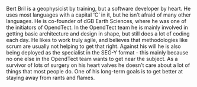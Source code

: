 Bert Bril is a geophysicist by training, but a software developer by heart. He uses most languages with a capital ‘C’ in it, but he isn’t afraid of many other languages. He is co-founder of dGB Earth Sciences, where he was one of the initiators of OpendTect. In the OpendTect team he is mainly involved in getting basic architecture and design in shape, but still does a lot of coding each day. He likes to work truly agile, and believes that methodologies like scrum are usually not helping to get that right. Against his will he is also being deployed as the specialist in the SEG-Y format - this mainly because no one else in the OpendTect team wants to get near the subject. As a survivor of lots of surgery on his heart valves he doesn’t care about a lot of things that most people do. One of his long-term goals is to get better at staying away from rants and flames.
